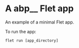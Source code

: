 # A abp__ Flet app

An example of a minimal Flet app.

To run the app:

```
flet run [app_directory]
```